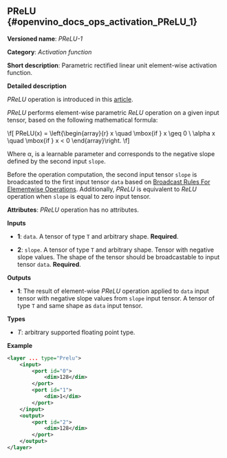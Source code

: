 ## PReLU <a name="PReLU"></a> {#openvino_docs_ops_activation_PReLU_1}

**Versioned name**: *PReLU-1*

**Category**: *Activation function*

**Short description**: Parametric rectified linear unit element-wise activation function.

**Detailed description**

*PReLU* operation is introduced in this [article](https://arxiv.org/pdf/1502.01852v1.pdf).

*PReLU* performs element-wise parametric *ReLU* operation on a given input tensor, based on the following mathematical formula:

\f[
PReLU(x) = \left\{\begin{array}{r}
    x \quad \mbox{if } x \geq  0 \\
    \alpha x \quad \mbox{if } x < 0
\end{array}\right.
\f]

Where α, is a learnable parameter and corresponds to the negative slope defined by the second input `slope`.

Before the operation computation, the second input tensor `slope` is broadcasted to the first input tensor `data` based on [Broadcast Rules For Elementwise Operations](../broadcast_rules.md). Additionally, *PReLU* is equivalent to *ReLU* operation when `slope` is equal to zero input tensor.

**Attributes**: *PReLU* operation has no attributes.

**Inputs**

* **1**: `data`. A tensor of type `T` and arbitrary shape. **Required**.

* **2**: `slope`. A tensor of type `T` and arbitrary shape. Tensor with negative slope values. The shape of the tensor should be broadcastable to input tensor `data`. **Required**.

**Outputs**

* **1**: The result of element-wise *PReLU* operation applied to `data` input tensor with negative slope values from `slope` input tensor. A tensor of type `T` and same shape as `data` input tensor.

**Types**

* *T*: arbitrary supported floating point type.

**Example**

```xml
<layer ... type="Prelu">
    <input>
        <port id="0">
            <dim>128</dim>
        </port>
        <port id="1">
            <dim>1</dim>
        </port>
    </input>
    <output>
        <port id="2">
            <dim>128</dim>
        </port>
    </output>
</layer>
```
